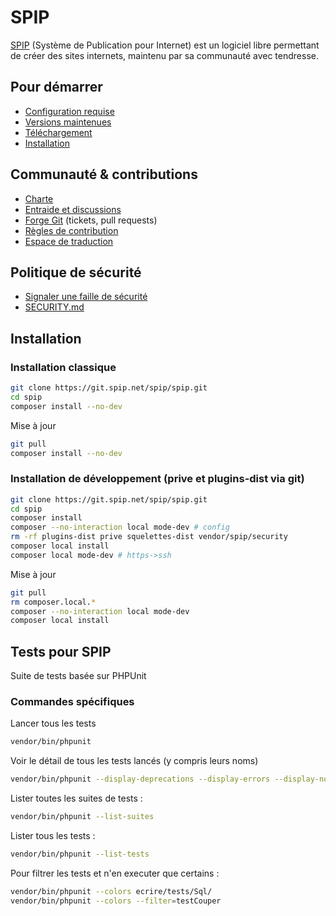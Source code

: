 # SPIP

[SPIP](https://www.spip.net/) (Système de Publication pour Internet) est un logiciel libre permettant de créer des sites internets,
maintenu par sa communauté avec tendresse.

## Pour démarrer

- [Configuration requise](https://www.spip.net/fr_article4351.html)
- [Versions maintenues](https://www.spip.net/fr_article6500.html)
- [Téléchargement](https://www.spip.net/fr_download)
- [Installation](https://www.spip.net/fr_rubrique151.html)

## Communauté & contributions

- [Charte](https://www.spip.net/fr_article6431.html)
- [Entraide et discussions](https://discuter.spip.net)
- [Forge Git](https://git.spip.net) (tickets, pull requests)
- [Règles de contribution](https://www.spip.net/fr_article825.html#Regles-de-contribution)
- [Espace de traduction](https://trad.spip.net)

## Politique de sécurité

- [Signaler une faille de sécurité](https://www.spip.net/fr_article6688.html)
- [SECURITY.md](SECURITY.md)

## Installation

### Installation classique

```bash
git clone https://git.spip.net/spip/spip.git
cd spip
composer install --no-dev
```

Mise à jour

```bash
git pull
composer install --no-dev
```

### Installation de développement (prive et plugins-dist via git)

```bash
git clone https://git.spip.net/spip/spip.git
cd spip
composer install
composer --no-interaction local mode-dev # config
rm -rf plugins-dist prive squelettes-dist vendor/spip/security
composer local install
composer local mode-dev # https->ssh
```

Mise à jour

```bash
git pull
rm composer.local.*
composer --no-interaction local mode-dev
composer local install
```

## Tests pour SPIP

Suite de tests basée sur PHPUnit

### Commandes spécifiques

Lancer tous les tests

```bash
vendor/bin/phpunit
```

Voir le détail de tous les tests lancés (y compris leurs noms)

```bash
vendor/bin/phpunit --display-deprecations --display-errors --display-notices --display-warnings
```

Lister toutes les suites de tests :

```bash
vendor/bin/phpunit --list-suites
```

Lister tous les tests :

```bash
vendor/bin/phpunit --list-tests
```

Pour filtrer les tests et n'en executer que certains :

```bash
vendor/bin/phpunit --colors ecrire/tests/Sql/
vendor/bin/phpunit --colors --filter=testCouper
```
